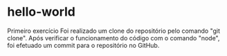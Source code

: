 # hello-world
Primeiro exercício
Foi realizado um clone do repositório pelo comando "git clone". 
Após verificar o funcionamento do código com o comando "node", foi efetuado um commit para o repositório no GitHub. 
